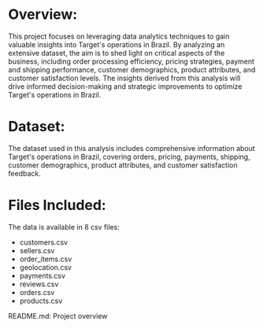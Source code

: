# Overview:
This project focuses on leveraging data analytics techniques to gain valuable insights into Target's operations in Brazil. By analyzing an extensive dataset, the aim is to shed light on critical aspects of the business, including order processing efficiency, pricing strategies, payment and shipping performance, customer demographics, product attributes, and customer satisfaction levels. The insights derived from this analysis will drive informed decision-making and strategic improvements to optimize Target's operations in Brazil.

# Dataset:
The dataset used in this analysis includes comprehensive information about Target's operations in Brazil, covering orders, pricing, payments, shipping, customer demographics, product attributes, and customer satisfaction feedback.

# Files Included:
The data is available in 8 csv files:
* customers.csv
* sellers.csv
* order_items.csv
* geolocation.csv
* payments.csv
* reviews.csv
* orders.csv
* products.csv

README.md: Project overview
